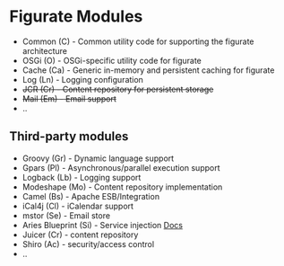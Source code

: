 Figurate Modules
================

* Common (C) - Common utility code for supporting the figurate architecture
* OSGi (O) - OSGi-specific utility code for figurate
* Cache (Ca) - Generic in-memory and persistent caching for figurate
* Log (Ln) - Logging configuration
* ~~JCR (Cr) - Content repository for persistent storage~~
* ~~Mail (Em) - Email support~~
* ..

Third-party modules
-------------------

* Groovy (Gr) - Dynamic language support
* Gpars (Pl) - Asynchronous/parallel execution support
* Logback (Lb) - Logging support
* Modeshape (Mo) - Content repository implementation
* Camel (Bs) - Apache ESB/Integration
* iCal4j (Cl) - iCalendar support
* mstor (Se) - Email store
* Aries Blueprint (Si) - Service injection [Docs](http://aries.apache.org/modules/blueprintannotation.html)
* Juicer (Cr) - content repository
* Shiro (Ac) - security/access control
* ..
